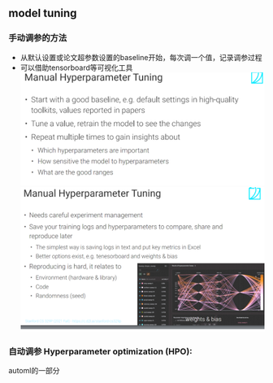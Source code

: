 ## model tuning
### 手动调参的方法
* 从默认设置或论文超参数设置的baseline开始，每次调一个值，记录调参过程
* 可以借助tensorboard等可视化工具
![alt](../pic/chapter_model_tuning/model_tuning1.png)
![alt](../pic/chapter_model_tuning/model_tuning2.png)
### 自动调参 Hyperparameter optimization (HPO):
automl的一部分